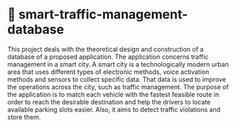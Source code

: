 # 🚦 smart-traffic-management-database
This project deals with the theoretical design and construction of a database of a proposed application. The application concerns traffic management in a smart city. A smart city is a technologically modern urban area that uses different types of electronic methods, voice activation methods and sensors to collect specific data. That data is used to improve the operations across the city, such as traffic management. The purpose of the application is to match each vehicle with the fastest feasible route in order to reach the desirable destination and help the drivers to locate available parking slots easier. Also, it aims to detect traffic violations and store them.
